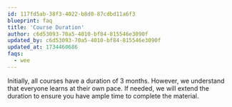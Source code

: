 ```yaml
---
id: 117fd5ab-38f3-4022-b8d0-87cdbd11a6f3
blueprint: faq
title: 'Course Duration'
author: c6d53093-70a5-4010-bf84-815546e3090f
updated_by: c6d53093-70a5-4010-bf84-815546e3090f
updated_at: 1734460686
faqs:
  - wee
---
```

Initially, all courses have a duration of 3 months. However, we understand that everyone learns at their own pace. If needed, we will extend the duration to ensure you have ample time to complete the material.
